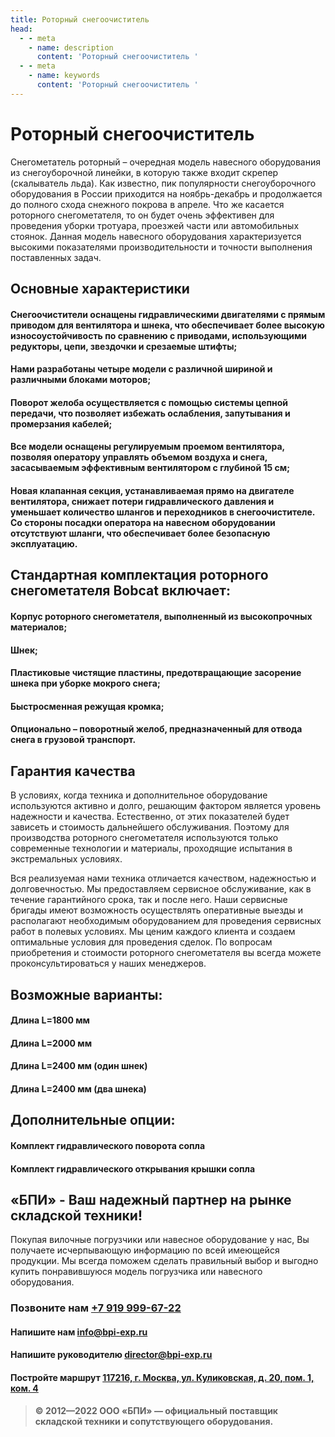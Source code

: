 ```yaml
---
title: Роторный снегоочиститель
head:
  - - meta
    - name: description
      content: 'Роторный снегоочиститель '
  - - meta
    - name: keywords 
      content: 'Роторный снегоочиститель '
---
```


# Роторный снегоочиститель

Снегометатель роторный – очередная модель навесного оборудования из снегоуборочной линейки, в которую также входит скрепер (скалыватель льда). Как известно, пик популярности снегоуборочного оборудования в России приходится на ноябрь-декабрь и продолжается до полного схода снежного покрова в апреле. Что же касается роторного снегометателя, то он будет очень эффективен для проведения уборки тротуара, проезжей части или автомобильных стоянок. Данная модель навесного оборудования характеризуется высокими показателями производительности и точности выполнения поставленных задач.

## Основные характеристики
#### Снегоочистители оснащены гидравлическими двигателями с прямым приводом для вентилятора и шнека, что обеспечивает более высокую износоустойчивость по сравнению с приводами, использующими редукторы, цепи, звездочки и срезаемые штифты;
#### Нами разработаны четыре модели с различной шириной и различными блоками моторов;
#### Поворот желоба осуществляется с помощью системы цепной передачи, что позволяет избежать ослабления, запутывания и промерзания кабелей;
#### Все модели оснащены регулируемым проемом вентилятора, позволяя оператору управлять объемом воздуха и снега, засасываемым эффективным вентилятором с глубиной 15 см;
#### Новая клапанная секция, устанавливаемая прямо на двигателе вентилятора, снижает потери гидравлического давления и уменьшает количество шлангов и переходников в снегоочистителе. Со стороны посадки оператора на навесном оборудовании отсутствуют шланги, что обеспечивает более безопасную эксплуатацию.

## Стандартная комплектация роторного снегометателя Bobcat включает:
#### Корпус роторного снегометателя, выполненный из высокопрочных материалов;
#### Шнек;
#### Пластиковые чистящие пластины, предотвращающие засорение шнека при уборке мокрого снега;
#### Быстросменная режущая кромка;
#### Опционально – поворотный желоб, предназначенный для отвода снега в грузовой транспорт.


## Гарантия качества

В условиях, когда техника и дополнительное оборудование используются активно и долго, решающим фактором является уровень надежности и качества. Естественно, от этих показателей будет зависеть и стоимость дальнейшего обслуживания. Поэтому для производства роторного снегометателя используются только современные технологии и материалы, проходящие испытания в экстремальных условиях.

Вся реализуемая нами техника отличается качеством, надежностью и долговечностью. Мы предоставляем сервисное обслуживание, как в течение гарантийного срока, так и после него. Наши сервисные бригады имеют возможность осуществлять оперативные выезды и располагают необходимым оборудованием для проведения сервисных работ в полевых условиях. Мы ценим каждого клиента и создаем оптимальные условия для проведения сделок. По вопросам приобретения и стоимости роторного снегометателя вы всегда можете проконсультироваться у наших менеджеров.

## Возможные варианты:

#### Длина L=1800 мм
#### Длина L=2000 мм
#### Длина L=2400 мм (один шнек)
#### Длина L=2400 мм (два шнека)

## Дополнительные опции:

#### Комплект гидравлического поворота сопла
#### Комплект гидравлического открывания крышки сопла




## «БПИ» - Ваш надежный партнер на рынке складской техники!

Покупая вилочные погрузчики или навесное оборудование у нас, Вы получаете исчерпывающую информацию по всей имеющейся продукции. Мы всегда поможем сделать правильный выбор и выгодно купить понравившуюся модель погрузчика или навесного оборудования.


### Позвоните нам <a href="tel:+79199996722">+7 919 999-67-22</a>

#### Напишите нам <a href="mailto:info@bpi-exp.ru">info@bpi-exp.ru</a>

#### Напишите руководителю <a href="mailto:director@bpi-exp.ru">director@bpi-exp.ru</a>

#### Постройте маршрут <a href="https://yandex.ru/maps/213/moscow/?from=api-maps&ll=37.560718%2C55.567506&mode=routes&origin=jsapi_2_1_79&rtext=~55.567988%2C37.560664&rtt=mt&ruri=~&z=19">117216, г. Москва, ул. Куликовская, д. 20, пом. 1, ком. 4</a>

> **© 2012—2022 ООО «БПИ» — официальный поставщик складской техники и сопутствующего оборудования.**
